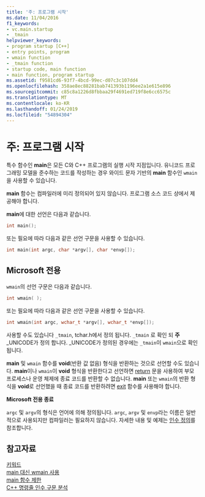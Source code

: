 ```yaml
---
title: '주: 프로그램 시작'
ms.date: 11/04/2016
f1_keywords:
- vc.main.startup
- _tmain
helpviewer_keywords:
- program startup [C++]
- entry points, program
- wmain function
- _tmain function
- startup code, main function
- main function, program startup
ms.assetid: f9581cd6-93f7-4bcd-99ec-d07c3c107dd4
ms.openlocfilehash: 358ae8ec88281bab741393b1196ee2a1e615e896
ms.sourcegitcommit: c85c8a1226d8fbbaa29f4691ed719f8e6cc6575c
ms.translationtype: MT
ms.contentlocale: ko-KR
ms.lasthandoff: 01/24/2019
ms.locfileid: "54894304"
---
```

# <a name="main-program-startup"></a>주: 프로그램 시작

특수 함수인 **main**은 모든 C와 C++ 프로그램의 실행 시작 지점입니다. 유니코드 프로그래밍 모델을 준수하는 코드를 작성하는 경우 와이드 문자 기반의 **main** 함수인 `wmain`을 사용할 수 있습니다.

**main** 함수는 컴파일러에 미리 정의되어 있지 않습니다. 프로그램 소스 코드 상에서 제공해야 합니다.

**main**에 대한 선언은 다음과 같습니다.

```cpp
int main();
```

또는 필요에 따라 다음과 같은 선언 구문을 사용할 수 있습니다.

```cpp
int main(int argc, char *argv[], char *envp[]);
```

## <a name="microsoft-specific"></a>Microsoft 전용

`wmain`의 선언 구문은 다음과 같습니다.

```cpp
int wmain( );
```

또는 필요에 따라 다음과 같은 선언 구문을 사용할 수 있습니다.

```cpp
int wmain(int argc, wchar_t *argv[], wchar_t *envp[]);
```

사용할 수도 있습니다 `_tmain`, tchar.h에서 정의 됩니다. `_tmain` 로 확인 되 **주** _UNICODE가 정의 합니다. _UNICODE가 정의된 경우에는 `_tmain`이 `wmain`으로 확인됩니다.

**main** 및 `wmain` 함수를 **void**(반환 값 없음) 형식을 반환하는 것으로 선언할 수도 있습니다. **main**이나 `wmain`이 **void** 형식을 반환한다고 선언하면 [return](../cpp/return-statement-in-program-termination-cpp.md) 문을 사용하여 부모 프로세스나 운영 체제에 종료 코드를 반환할 수 없습니다. **main** 또는 `wmain`의 반환 형식을 **void**로 선언했을 때 종료 코드를 반환하려면 [exit](../cpp/exit-function.md) 함수를 사용해야 합니다.

**Microsoft 전용 종료**

`argc` 및 `argv`의 형식은 언어에 의해 정의됩니다. `argc`, `argv` 및 `envp`라는 이름은 일반적으로 사용되지만 컴파일러는 필요하지 않습니다. 자세한 내용 및 예제는 [인수 정의](../cpp/argument-definitions.md)를 참조합니다.

## <a name="see-also"></a>참고자료

[키워드](../cpp/keywords-cpp.md)<br/>
[main 대신 wmain 사용](../cpp/using-wmain-instead-of-main.md)<br/>
[main 함수 제한](../cpp/main-function-restrictions.md)<br/>
[C++ 명령줄 인수 구문 분석](../cpp/parsing-cpp-command-line-arguments.md)
